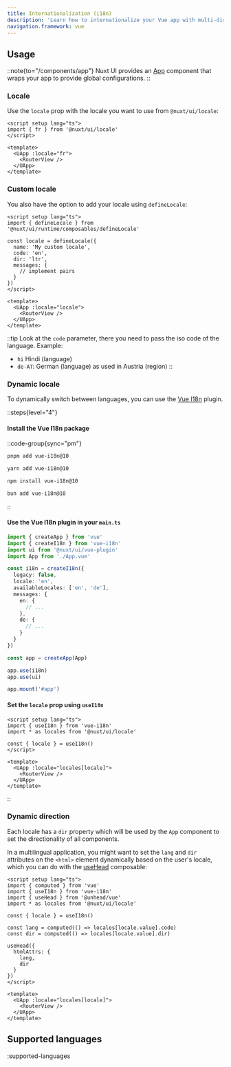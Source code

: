 ```yaml
---
title: Internationalization (i18n)
description: 'Learn how to internationalize your Vue app with multi-directional support (LTR/RTL).'
navigation.framework: vue
---
```


## Usage

::note{to="/components/app"}
Nuxt UI provides an [App](/components/app) component that wraps your app to provide global configurations.
::

### Locale

Use the `locale` prop with the locale you want to use from `@nuxt/ui/locale`:

```vue [App.vue]
<script setup lang="ts">
import { fr } from '@nuxt/ui/locale'
</script>

<template>
  <UApp :locale="fr">
    <RouterView />
  </UApp>
</template>
```

### Custom locale

You also have the option to add your locale using `defineLocale`:

```vue [App.vue]
<script setup lang="ts">
import { defineLocale } from '@nuxt/ui/runtime/composables/defineLocale'

const locale = defineLocale({
  name: 'My custom locale',
  code: 'en',
  dir: 'ltr',
  messages: {
    // implement pairs
  }
})
</script>

<template>
  <UApp :locale="locale">
    <RouterView />
  </UApp>
</template>
```

::tip
Look at the `code` parameter, there you need to pass the iso code of the language. Example:
* `hi` Hindi (language)
* `de-AT`: German (language) as used in Austria (region)
::

### Dynamic locale

To dynamically switch between languages, you can use the [Vue I18n](https://vue-i18n.intlify.dev/) plugin.

::steps{level="4"}

#### Install the Vue I18n package

::code-group{sync="pm"}

```bash [pnpm]
pnpm add vue-i18n@10
```

```bash [yarn]
yarn add vue-i18n@10
```

```bash [npm]
npm install vue-i18n@10
```

```bash [bun]
bun add vue-i18n@10
```

::

#### Use the Vue I18n plugin in your `main.ts`

```ts [main.ts]{2,6-18,22}
import { createApp } from 'vue'
import { createI18n } from 'vue-i18n'
import ui from '@nuxt/ui/vue-plugin'
import App from './App.vue'

const i18n = createI18n({
  legacy: false,
  locale: 'en',
  availableLocales: ['en', 'de'],
  messages: {
    en: {
      // ...
    },
    de: {
      // ...
    }
  }
})

const app = createApp(App)

app.use(i18n)
app.use(ui)

app.mount('#app')
```

#### Set the `locale` prop using `useI18n`

```vue [App.vue]
<script setup lang="ts">
import { useI18n } from 'vue-i18n'
import * as locales from '@nuxt/ui/locale'

const { locale } = useI18n()
</script>

<template>
  <UApp :locale="locales[locale]">
    <RouterView />
  </UApp>
</template>
```

::

### Dynamic direction

Each locale has a `dir` property which will be used by the `App` component to set the directionality of all components.

In a multilingual application, you might want to set the `lang` and `dir` attributes on the `<html>` element dynamically based on the user's locale, which you can do with the [useHead](https://unhead.unjs.io/usage/composables/use-head) composable:

```vue [App.vue]
<script setup lang="ts">
import { computed } from 'vue'
import { useI18n } from 'vue-i18n'
import { useHead } from '@unhead/vue'
import * as locales from '@nuxt/ui/locale'

const { locale } = useI18n()

const lang = computed(() => locales[locale.value].code)
const dir = computed(() => locales[locale.value].dir)

useHead({
  htmlAttrs: {
    lang,
    dir
  }
})
</script>

<template>
  <UApp :locale="locales[locale]">
    <RouterView />
  </UApp>
</template>
```

## Supported languages

:supported-languages
